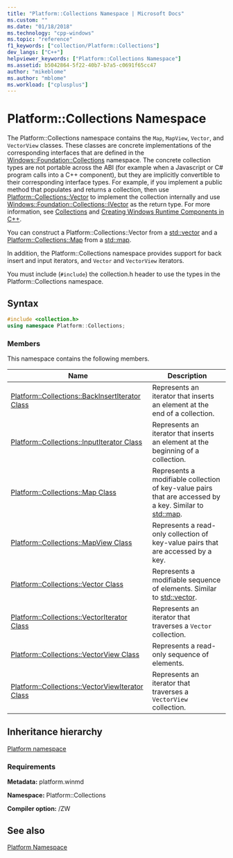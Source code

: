 ```yaml
---
title: "Platform::Collections Namespace | Microsoft Docs"
ms.custom: ""
ms.date: "01/18/2018"
ms.technology: "cpp-windows"
ms.topic: "reference"
f1_keywords: ["collection/Platform::Collections"]
dev_langs: ["C++"]
helpviewer_keywords: ["Platform::Collections Namespace"]
ms.assetid: b5042864-5f22-40b7-b7a5-c0691f65cc47
author: "mikeblome"
ms.author: "mblome"
ms.workload: ["cplusplus"]
---
```

# Platform::Collections Namespace

The Platform::Collections namespace contains the `Map`, `MapView`, `Vector`, and `VectorView` classes. These classes are concrete implementations of the corresponding interfaces that are defined in the [Windows::Foundation::Collections](http://go.microsoft.com/fwlink/p/?LinkId=262645) namespace. The concrete collection types are not portable across the ABI (for example when a Javascript or C# program calls into a C++ component), but they are implicitly convertible to their corresponding interface types. For example, if you implement a public method that populates and returns a collection, then use [Platform::Collections::Vector](../cppcx/platform-collections-vector-class.md) to implement the collection internally and use [Windows::Foundation::Collections::IVector](http://go.microsoft.com/fwlink/p/?LinkId=262410) as the return type. For more information, see [Collections](../cppcx/collections-c-cx.md) and [Creating Windows Runtime Components in C++](/windows/uwp/winrt-components/creating-windows-runtime-components-in-cpp).

You can construct a Platform::Collections::Vector from a [std::vector](../standard-library/vector-class.md) and a [Platform::Collections::Map](../cppcx/platform-collections-map-class.md) from a [std::map](../standard-library/map-class.md).

In addition, the Platform::Collections namespace provides support for back insert and input iterators, and `Vector` and `VectorView` iterators.

You must include (`#include`) the collection.h header to use the types in the Platform::Collections namespace.

## Syntax

```cpp
#include <collection.h>
using namespace Platform::Collections;
```

### Members

This namespace contains the following members.

|Name|Description|
|----------|-----------------|
|[Platform::Collections::BackInsertIterator Class](../cppcx/platform-collections-backinsertiterator-class.md)|Represents an iterator that inserts an element at the end of a collection.|
|[Platform::Collections::InputIterator Class](../cppcx/platform-collections-inputiterator-class.md)|Represents an iterator that inserts an element at the beginning of a collection.|
|[Platform::Collections::Map Class](../cppcx/platform-collections-map-class.md)|Represents a modifiable collection of key-value pairs that are accessed by a key. Similar to [std::map](../standard-library/map-class.md).|
|[Platform::Collections::MapView Class](../cppcx/platform-collections-mapview-class.md)|Represents a read-only collection of key-value pairs that are accessed by a key.|
|[Platform::Collections::Vector Class](../cppcx/platform-collections-vector-class.md)|Represents a modifiable sequence of elements. Similar to [std::vector](../standard-library/vector-class.md).|
|[Platform::Collections::VectorIterator Class](../cppcx/platform-collections-vectoriterator-class.md)|Represents an iterator that traverses a `Vector` collection.|
|[Platform::Collections::VectorView Class](../cppcx/platform-collections-vectorview-class.md)|Represents a read-only sequence of elements.|
|[Platform::Collections::VectorViewIterator Class](../cppcx/platform-collections-vectorviewiterator-class.md)|Represents an iterator that traverses a `VectorView` collection.|

## Inheritance hierarchy

[Platform namespace](../cppcx/platform-namespace-c-cx.md)

### Requirements

**Metadata:** platform.winmd

**Namespace:** Platform::Collections

**Compiler option:** /ZW

## See also

[Platform Namespace](../cppcx/platform-namespace-c-cx.md)  
